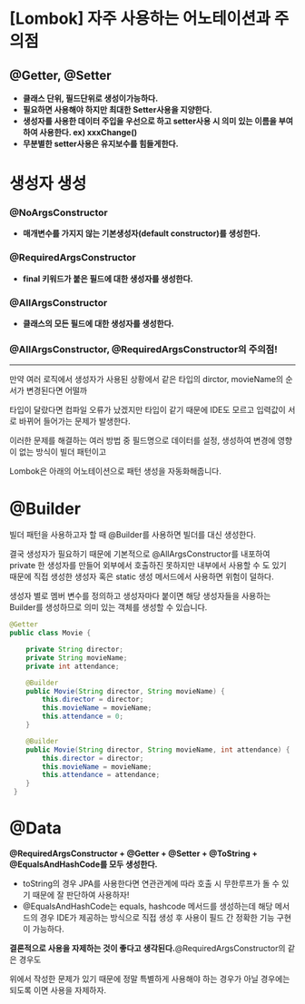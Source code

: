 # [Lombok] 자주 사용하는 어노테이션과 주의점

## @Getter, @Setter
* __클래스 단위, 필드단위로 생성이가능하다.__
* __필요하면 사용해야 하지만 최대한 Setter사용을 지양한다.__
* __생성자를 사용한 데이터 주입을 우선으로 하고 setter사용 시 의미 있는 이름을 부여하여 사용한다. ex) xxxChange()__
* __무분별한 setter사용은 유지보수를 힘들게한다.__

# 생성자 생성
### @NoArgsConstructor
* __매개변수를 가지지 않는 기본생성자(default constructor)를 생성한다.__
### @RequiredArgsConstructor
* __final 키워드가 붙은 필드에 대한 생성자를 생성한다.__
### @AllArgsConstructor
* __클래스의 모든 필드에 대한 생성자를 생성한다.__

### @AllArgsConstructor, @RequiredArgsConstructor의 주의점!
---
만약 여러 로직에서 생성자가 사용된 상황에서 같은 타입의 dirctor, movieName의 순서가 변경된다면 어떨까

타입이 달랐다면 컴파일 오류가 났겠지만 타입이 같기 때문에 IDE도 모르고 입력값이 서로 바뀌어 들어가는 문제가 발생한다. 

이러한 문제를 해결하는 여러 방법 중 필드명으로 데이터를 설정, 생성하여 변경에 영향이 없는 방식이 빌더 패턴이고

Lombok은 아래의 어노테이션으로 패턴 생성을 자동화해줍니다.

# @Builder
빌더 패턴을 사용하고자 할 때 @Builder를 사용하면 빌더를 대신 생성한다. 

결국 생성자가 필요하기 때문에 기본적으로 @AllArgsConstructor를 내포하여 private 한 생성자를 만들어 외부에서 호출하진 못하지만 내부에서 사용할 수 도 있기 때문에 직접 생성한 생성자 혹은 static 생성 메서드에서 사용하면 위험이 덜하다. 

생성자 별로 멤버 변수를 정의하고 생성자마다 붙이면 해당 생성자들을 사용하는 Builder를 생성하므로 의미 있는 객체를 생성할 수 있습니다.

```java
@Getter
public class Movie {

    private String director;
    private String movieName;
    private int attendance;

    @Builder
    public Movie(String director, String movieName) {
        this.director = director;
        this.movieName = movieName;
        this.attendance = 0;		
    }

    @Builder
    public Movie(String director, String movieName, int attendance) {
        this.director = director;
        this.movieName = movieName;
        this.attendance = attendance;
    }
 }
 ```
# @Data
__@RequiredArgsConstructor + @Getter + @Setter + @ToString + @EqualsAndHashCode를 모두 생성한다.__
* toString의 경우 JPA를 사용한다면 연관관계에 따라 호출 시 무한루프가 돌 수 있기 때문에 잘 판단하여 사용하자! 
* @EqualsAndHashCode는 equals, hashcode 메서드를 생성하는데 해당 메서드의 경우 IDE가 제공하는 방식으로  직접 생성 후 사용이 필드 간 정확한 기능 구현이 가능하다. 

__결론적으로 사용을 자제하는 것이 좋다고 생각된다.__@RequiredArgsConstructor의 같은 경우도

위에서 작성한 문제가 있기 때문에 정말 특별하게 사용해야 하는 경우가 아닐 경우에는 되도록 이면 사용을 자제하자. 



